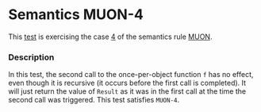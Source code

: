 # Semantics MUON-4

This [test](.) is exercising the case [4](../Readme.md) of the semantics rule [MUON](../../muon/Readme.md).

### Description

In this test, the second call to the once-per-object function `f` has no effect, even though it is recursive (it occurs before the first call is completed). It will just return the value of `Result` as it was in the first call at the time the second call was triggered. This test satisfies `MUON-4`.
